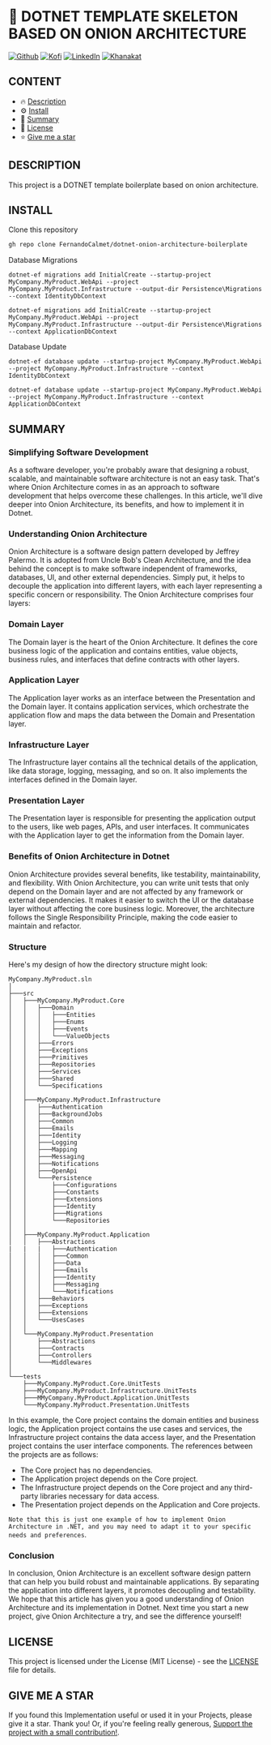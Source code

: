 # 🦄 DOTNET TEMPLATE SKELETON BASED ON ONION ARCHITECTURE

[![Github][github-shield]][github-url]
[![Kofi][kofi-shield]][kofi-url]
[![LinkedIn][linkedin-shield]][linkedin-url]
[![Khanakat][khanakat-shield]][khanakat-url]

## CONTENT

* 🔥 [Description](#description)
* ⚙️ [Install](#install)
* 📓 [Summary](#summary)
* 📄 [License](#license)
* ⭐️ [Give me a star](#give-me-a-star)

## DESCRIPTION

This project is a DOTNET template boilerplate based on onion architecture.

## INSTALL

Clone this repository

```bash
gh repo clone FernandoCalmet/dotnet-onion-architecture-boilerplate
```

Database Migrations

```
dotnet-ef migrations add InitialCreate --startup-project MyCompany.MyProduct.WebApi --project MyCompany.MyProduct.Infrastructure --output-dir Persistence\Migrations --context IdentityDbContext
```

```
dotnet-ef migrations add InitialCreate --startup-project MyCompany.MyProduct.WebApi --project MyCompany.MyProduct.Infrastructure --output-dir Persistence\Migrations --context ApplicationDbContext
```

Database Update

```
dotnet-ef database update --startup-project MyCompany.MyProduct.WebApi --project MyCompany.MyProduct.Infrastructure --context IdentityDbContext
```

```
dotnet-ef database update --startup-project MyCompany.MyProduct.WebApi --project MyCompany.MyProduct.Infrastructure --context ApplicationDbContext
```

## SUMMARY

### Simplifying Software Development
As a software developer, you're probably aware that designing a robust, scalable, and maintainable software architecture is not an easy task. That's where Onion Architecture comes in as an approach to software development that helps overcome these challenges. In this article, we'll dive deeper into Onion Architecture, its benefits, and how to implement it in Dotnet.

### Understanding Onion Architecture
Onion Architecture is a software design pattern developed by Jeffrey Palermo. It is adopted from Uncle Bob's Clean Architecture, and the idea behind the concept is to make software independent of frameworks, databases, UI, and other external dependencies. Simply put, it helps to decouple the application into different layers, with each layer representing a specific concern or responsibility. The Onion Architecture comprises four layers: 

### Domain Layer
The Domain layer is the heart of the Onion Architecture. It defines the core business logic of the application and contains entities, value objects, business rules, and interfaces that define contracts with other layers.

### Application Layer
The Application layer works as an interface between the Presentation and the Domain layer. It contains application services, which orchestrate the application flow and maps the data between the Domain and Presentation layer.

### Infrastructure Layer
The Infrastructure layer contains all the technical details of the application, like data storage, logging, messaging, and so on. It also implements the interfaces defined in the Domain layer.

### Presentation Layer
The Presentation layer is responsible for presenting the application output to the users, like web pages, APIs, and user interfaces. It communicates with the Application layer to get the information from the Domain layer.

### Benefits of Onion Architecture in Dotnet
Onion Architecture provides several benefits, like testability, maintainability, and flexibility. With Onion Architecture, you can write unit tests that only depend on the Domain layer and are not affected by any framework or external dependencies. It makes it easier to switch the UI or the database layer without affecting the core business logic. Moreover, the architecture follows the Single Responsibility Principle, making the code easier to maintain and refactor.

### Structure
Here's my design of how the directory structure might look:

```
MyCompany.MyProduct.sln
│
├───src
│   ├───MyCompany.MyProduct.Core
│   │   ├───Domain
│   │   │   ├───Entities
│   │   │   ├───Enums
│   │   │   ├───Events
│   │   │   └───ValueObjects
│   │   ├───Errors
│   │   ├───Exceptions
│   │   ├───Primitives
│   │   ├───Repositories
│   │   ├───Services
│   │   ├───Shared
│   │   └───Specifications
│   │
│   ├───MyCompany.MyProduct.Infrastructure
│   │   ├───Authentication
│   │   ├───BackgroundJobs
│   │   ├───Common
│   │   ├───Emails
│   │   ├───Identity
│   │   ├───Logging
│   │   ├───Mapping
│   │   ├───Messaging
│   │   ├───Notifications
│   │   ├───OpenApi
│   │   └───Persistence
│   │       ├───Configurations
│   │       ├───Constants
│   │       ├───Extensions
│   │       ├───Identity
│   │       ├───Migrations
│   │       └───Repositories
│   │
│   ├───MyCompany.MyProduct.Application
│   │   ├───Abstractions
|   |   |   ├───Authentication
│   │   │   ├───Common
│   │   │   ├───Data
│   │   │   ├───Emails
│   │   │   ├───Identity
│   │   │   ├───Messaging
│   │   │   └───Notifications
│   │   ├───Behaviors
│   │   ├───Exceptions
│   │   ├───Extensions
│   │   └───UsesCases
│   │
│   └───MyCompany.MyProduct.Presentation
│       ├───Abstractions
│       ├───Contracts
│       ├───Controllers
│       └───Middlewares
│
└───tests
    ├───MyCompany.MyProduct.Core.UnitTests
    ├───MyCompany.MyProduct.Infrastructure.UnitTests
    ├───MMyCompany.MyProduct.Application.UnitTests
    └───MyCompany.MyProduct.Presentation.UnitTests
```

In this example, the Core project contains the domain entities and business logic, the Application project contains the use cases and services, the Infrastructure project contains the data access layer, and the Presentation project contains the user interface components. The references between the projects are as follows:

- The Core project has no dependencies.
- The Application project depends on the Core project.
- The Infrastructure project depends on the Core project and any third-party libraries necessary for data access.
- The Presentation project depends on the Application and Core projects.

`Note that this is just one example of how to implement Onion Architecture in .NET, and you may need to adapt it to your specific needs and preferences`.

### Conclusion
In conclusion, Onion Architecture is an excellent software design pattern that can help you build robust and maintainable applications. By separating the application into different layers, it promotes decoupling and testability. We hope that this article has given you a good understanding of Onion Architecture and its implementation in Dotnet. Next time you start a new project, give Onion Architecture a try, and see the difference yourself!

## LICENSE
This project is licensed under the License (MIT License) - see the [LICENSE](LICENSE.md) file for details.

## GIVE ME A STAR
If you found this Implementation useful or used it in your Projects, please give it a star. Thank you! Or, if you're feeling really generous, [Support the project with a small contribution!](https://ko-fi.com/fernandocalmet).

<!--- reference style links --->
[github-shield]: https://img.shields.io/badge/-@fernandocalmet-%23181717?style=flat-square&logo=github
[github-url]: https://github.com/fernandocalmet
[kofi-shield]: https://img.shields.io/badge/-@fernandocalmet-%231DA1F2?style=flat-square&logo=kofi&logoColor=ff5f5f
[kofi-url]: https://ko-fi.com/fernandocalmet
[linkedin-shield]: https://img.shields.io/badge/-fernandocalmet-blue?style=flat-square&logo=Linkedin&logoColor=white&link=https://www.linkedin.com/in/fernandocalmet
[linkedin-url]: https://www.linkedin.com/in/fernandocalmet
[khanakat-shield]: https://img.shields.io/badge/khanakat.com-brightgreen?style=flat-square
[khanakat-url]: https://khanakat.com
